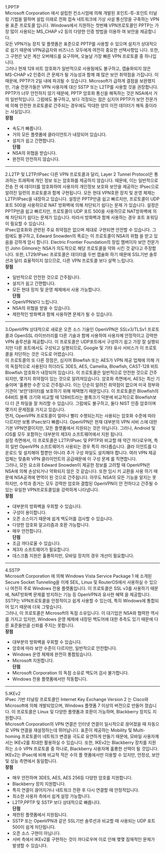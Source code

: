 1.PPTP <br>
Microsoft Corporation 에서 설립한 컨소시엄에 의해 개발된 포인트-투-포인트 터널링 기법을 말하며 설립 이래로 전화 접속 네트워크에 가상 사설 통신망을 
구축하는 VPN용 표준 프로토콜 입니다. Windows에서 지원하는 첫번째 VPN프로토콜인 PPTP는 가장 많이 사용되는 MS_CHAP v2 등의 다양한 인증 방법을 이용하
여 보안을 제공합니다. <br>
모든 VPN가능 장치 및 플랫폼은 표준으로 PPTP를 사용할 수 있으며 설치가 상대적으로 쉽기 때문에 VPN공급자와 비즈니스 모두에게 여전히 중요한 선택사항입
니다. 또한, 그 구현은 낮은 계산 오버헤드를 요구하며, 오늘날 가장 빠른 VPN 프로토콜 중 하나입니다. <br>
그러나 현재 128 비트 암호화가 일반적으로 사용됨에도 불구하고, 캡슐화되지 않은 MS-CHAP v2 인증이 큰 문제가 될 가능성과 함께 꽤 많은 보안 취약점을 
가집니다. 이 때문에, PPTP가 2일 내에 파괴될 수 있습니다. Microsoft가 급하게 결점을 보완했지만, 기술 전문가들은 VPN 사용자께 대신 SSTP 또는 L2TP를 
사용할 것을 권장합니다. <br>
PPTP가 너무 안전하지 않기 때문에, PPTP 암호화 통신을 해독하는 것은 NSA에서 거의 일반적입니다. 그럼에도 불구하고, 보다 걱정되는 점은 심지어 PPTP가 
보안 전문가에 의해 안전한 프로토콜로 간주되는 경우에도 막대한 양의 이전 데이터가 해독 중이라는 사실입니다. <br>
**장점** <br>
- 속도가 빠릅니다.
- 거의 모든 플랫폼에 클라이언트가 내장되어 있습니다.
- 설치가 쉽고 간편합니다. <br>
**단점** <br>
- NSA의 위협을 받습니다.
- 완전히 안전하지 않습니다.

-----
2.L2TP 및 L2TP/IPsec
다른 VPN 프로토콜과 달리, Layer 2 Tunnel Protocol은 통과하는 트래픽에 개인 정보 또는 암호화를 제공하지 않습니다. 때문에, 이는 일반적으로 전송 전
에 데이터를 암호화하여 사용자의 개인정보 보호와 보안을 제공하는 IPsec으로 알려진 일련의 프로토콜과 함께 구현됩니다. 모든 현대 VPN호환 장치 및 운영
체제는 L2TP/IPsec을 내장하고 있습니다. 설정은 PPTP만큼 쉽고 빠르지만, 프로토콜이 UDP 포트 500을 사용하므로 NAT 방화벽에 의해 차단되기 쉽다는 문제
가 있습니다. 설정은 PPTP만큼 쉽고 빠르지만, 프로토콜이 UDP 포트 500을 사용하므로 NAT방화벽에 의해 차단되기 쉽다는 문제가 있습니다. 따라서 방화벽과 
함께 사용하는 경우 포트 포워딩이 필요할 수 있습니다. <br>
IPsec암호화와 관련된 주요 취약점은 없으며 제대로 구현되면 안전할 수 있습니다. 그럼에도 불구하고, Edward Snowden의 폭로는 이 프로토콜이 NSA의 위협 
을 받고 있음을 강하게 암시 합니다. Electric Frontier Foundation의 창립 멤버이자 보안 전문가인 John Gilmore는 NSA가 의도적으로 해당 프로토콜을 
약화 시킨 것 같다고 주장합니다. 또한, LT29/IPsec 프로토콜은 데이터를 두번 캡슐화 하기 때문에 SSL기반 솔루션과 달리 효율적이지 않으므로, 다른 VPN
프로토콜 보다 살짝 느립니다. <br>
**장점** <br>
- 일반적으로 안전한 것으로 간주됩니다.
- 설치가 쉽고 간편합니다.
- 모든 현대 장치 및 운영 체제에서 사용 가능합니다. <br>
**단점** <br>
- OpenVPN보다 느립니다.
- NSA의 위협을 받을 수 있습니다.
- 제한적인 방화벽과 함께 사용하면 문제가 될 수 있습니다.

-----
3.OpenVPN
상대적으로 새로운 오픈 소스 기술인 OpenVPN은 SSLv3/TLSv1 프로토콜과 OpenSSL 라이브러리를 다른 기술과 함께 사용하여 사용자께 안정적이고 강력한 VPN
솔루션을 제공합니다. 이 프로토콜은 UDP포트에서 구성하기 쉽고 가장 잘 실행되지만 다른 포트에서도 구성되고 실행되므로, Google 및 기타 유사 서비스가 
이 프로토콜을 차단하는 것은 극도로 어렵습니다. <br>
이 프로토콜의 또 다른 장점은, 심지어 Blowfish 또는 AES가 VPN 제공 업체에 의해 거의 독점적으로 사용된다 하더라도 3DES, AES, Camellia, Blowfish, 
CAST-128 비트 Blowfish 암호화가 내장되어 있습니다. 이 프로토콜은 일반적으로 안전한 것으로 간주되지만, 몇가지 취약점이 있는 것으로 알려져있습니다.
암호화 측면에서, AES는 최신 기술이며 '훌룡한 수준'으로 간주됩니다. 이는 단순히 알려진 취약점이 없으며 미국 정부와 기관이 '보안'데이터를 보호하기 
위해 채택했기 때문입니다. 이 프로토콜은 Blowfish의 64비트 블록 크기와 비교할 때 128비트라는 블록크기 덕분에 비교적으로 Blowfish보다 더 큰 파일을 
잘 처리할 수 있습니다. 그럼에도 불구하고, 둘다 NIST 인증 암호이며 몇가지 문제점을 가지고 있습니다. <br>
먼저, OpenVPN 프로토콜이 얼마나 빨리 수행되는지는 사용되는 암호화 수준에 따라 다르지만 보통 IPsec보다 빠릅니다. OpenVPN은 현재 대부분의 VPN 서비
스에 대한 기본 VPN연결이지만, 모든 플랫폼에서 지원되는 것은 아닙니다. 그러나, Android 및 iOS를 모두 포함하는 대부분의 제3자 소프트웨어에서 지원
됩니다. <br>
설정 측면에서, 이 프로토콜은 L2TP/IPsec 및 PPTP와 비교할 때 약간 까다로우며, 특히 일반 OpenVPN 소프트웨어가 사용되는 경우 특히 까다롭습니다. 클라
이언트를 다운로드 및 설치해야 할뿐만 아니라 추가 구성 파일도 설치해야 합니다. 여러 VPN 제공 업체는 맞춤화 VPN 클라이언트의 공급때문에 이 구성 문제
를 직면합니다. <br>
그러나, 모든 요소와 Edward Snowden이 제공한 정보를 고려할 때 OpenVPN은 NSA에 의해 손상되거나 약화되지 않은 것 같습니다. 또한 임시 키 교환을 사용
하기 때문에 NSA공격에 면역이 된 것으로 간주됩니다. 아무도 NSA의 모든 기능을 알지는 못하지만, 수학과 증거는 모두 강력한 암호와 결합된 OpenVPN이 안
전하다고 간주될 수 있는 유일한 VPN프로토콜임을 강력하게 나타냅니다. <br>
**장점** <br>
- 대부분의 방화벽을 우회할 수 있습니다.
- 구성이 용이합니다.
- 오픈 소스이기 때문에 쉽게 백도어를 검사할 수 있습니다.
- 다양한 암호화 알고리즘과 호환 가능합니다.
- 매우 안전합니다. <br>
**단점** <br>
- 조금 까다로울 수 있습니다.
- 제3자 소프트웨어가 필요합니다.
- 데스크톱 지원은 훌룡하지만, 모바일 장치의 경우 개선이 필요합니다.

-----
4.SSTP <br>
Microsoft Corporation 에 의해 Windows Vista Service Package 1 에 소개된 Secure Socket Tunneling을 이제 SEIL, Linux 및 RouterOS에서 사용하실
수 있으나 여전히 주로 Windows 전용 플랫폼입니다. 이 프로토콜은 SSL v3를 사용하기 때문에, NAT방화벽 문제를 방지하는 기능 등 OpenVPN과 유사한 혜택
을 제공합니다. SSTP는 VPN프로토콜을 안정적이고 쉽게 사용할 수 있는데, 특히 Windows에 통합되어 있기 때문에 더욱 그렇습니다. <br>
그러나, 이 프로토콜은 Microsoft의 독점 소유입니다. 이 대기업은 NSA와 협력한 역사를 가지고 있지만, Windows 운영 체제에 내장된 백도어에 대한 추측도
있기 때문에 다른 표준들만큼 신뢰를 주지는 못합니다. <br>
**장점** <br>
- 대부분의 방화벽을 우회할 수 있습니다.
- 암호에 따라 보안 수준이 다르지만, 일반적으로 안전합니다.
- Windows 운영 체제에 완전히 통합됬습니다.
- Microsoft 지원합니다. <br>
**단점** <br>
- Microsoft Corporation 의 독점 소유로 백도어 검사 불가합니다.
- Windows 전용 플랫폼에서만 작동합니다.

-----
5.IKEv2 <br>
IPsec 기반 터널링 프로토콜인 Internet Key Exchange Version 2 는 Cisco와 Microsoft에 의해 개발되었으며, Windows 플랫폼 7 이상의 버전으로 만들어
졌습니다. 이 프로토콜은 Linux 및 다양한 플랫폼과 호환이 가능하며, Blackberry 장치도 지원합니다. <br>
Microsoft Corporation의 VPN 연결은 인터넷 연결이 일시적으로 끊어졌을 때 자동으로 VPN 연결을 재설정하는데 뛰어납니다. 표준이 제공하는 Mobility 및
Multi-homing 프로토콜이 네트워크 변경을 극도로 유연하게 만들기 때문에, 모바일 사용자께서는 IKEv2를 최대한 활용하실 수 있습니다. 또한, IKEv2는 
Blackberry 장치를 지원하는 소수 VPN 프로토콜 중 하나로, Blackberry 사용자께 훌룡한 선택이 될 것입니다. IKEv2는 IPsec에 비해 비교적 적은 수의 플
랫폼에서만 이용할 수 있지만, 안정성, 보안 및 성능 측면에서 동일합니다. <br>
**장점** <br>
- 매우 안전하며 3DES, AES, AES 256등 다양한 암호를 지원합니다.
- Blackberry 장치 지원합니다.
- 특히 연결이 끊어지거나 네트워크 전환 후 다시 연결할 때 안정적입니다.
- 최소한 사용자 측에서 쉽게 설정 가능합니다.
- L2TP,PPTP 및 SSTP 보다  상대적으로 빠릅니다. <br>
**단점** <br>
- 제한된 플랫폼에서 지원됩니다.
- SSTP 또는 OpenVPN과 같은 SSL기반 솔루션과 비교할 때 사용되는 UDP 포트 500이 쉽게 차단됩니다.
- 오픈 소스 구현이 아닙니다.
- 서버 측에서 IKEv2를 구현하는 것이 까다로우며 이로 인해 몇몇 잠재적인 문제가 발생할 수 있습니다.
